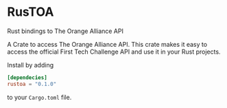 # RusTOA
Rust bindings to The Orange Alliance API

A Crate to access The Orange Alliance API. This crate makes it easy to access the official First Tech Challenge API and use it in your Rust projects.

Install by adding
```toml
[dependecies]
rustoa = "0.1.0"
```

to your `Cargo.toml` file.